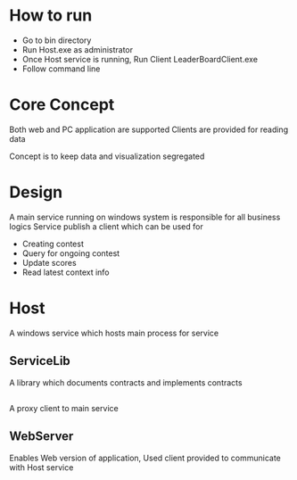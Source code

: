 # How to run
- Go to bin directory
- Run Host.exe as administrator
- Once Host service is running, Run Client LeaderBoardClient.exe
- Follow command line

# Core Concept
Both web and PC application are supported
Clients are provided for reading data

Concept is to keep data and visualization segregated

# Design

A main service running on windows system is responsible for all business logics
Service publish a client which can be used for
 - Creating contest
 - Query for ongoing contest
 - Update scores
 - Read latest context info
 

# Host

A windows service which hosts main process for service

## ServiceLib 
A library which documents contracts and implements contracts

##
A proxy client to main service

## WebServer
Enables Web version of application, Used client provided to communicate with Host service




